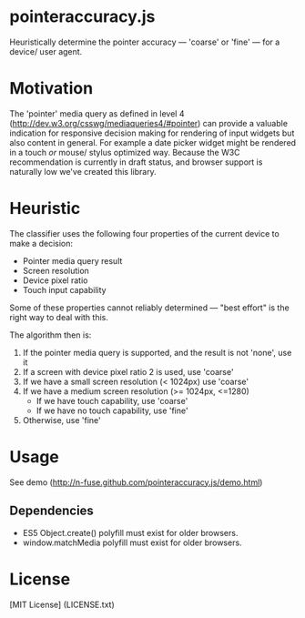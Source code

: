 pointeraccuracy.js
==============

Heuristically determine the pointer accuracy &mdash; 'coarse' or 'fine' &mdash; for a device/ user agent.

# Motivation
The 'pointer' media query as defined in level 4 (http://dev.w3.org/csswg/mediaqueries4/#pointer) can provide a valuable indication 
for responsive decision making for rendering of input widgets but also content in general. 
For example a date picker widget might be rendered in a touch _or_ mouse/ stylus optimized way.
Because the W3C recommendation is currently in draft status, and browser
support is naturally low we've created this library.

# Heuristic
The classifier uses the following four properties of the current device to make a decision:

* Pointer media query result 
* Screen resolution
* Device pixel ratio
* Touch input capability

Some of these properties cannot reliably determined &mdash; "best effort" is the right way to deal with this.

The algorithm then is:

1.	If the pointer media query is supported, and the result is not 'none', use it
2.	If a screen with device pixel ratio 2 is used, use 'coarse'
3.	If we have a small screen resolution (< 1024px) use 'coarse'
4.	If we have a medium screen resolution (>= 1024px, <=1280)
	- If we have touch capability, use 'coarse'
	- If we have no touch capability, use 'fine'
5. 	Otherwise, use 'fine'

# Usage
See demo (http://n-fuse.github.com/pointeraccuracy.js/demo.html)

## Dependencies
* ES5 Object.create() polyfill must exist for older browsers.
* window.matchMedia polyfill must exist for older browsers.

# License
[MIT License] (LICENSE.txt)
